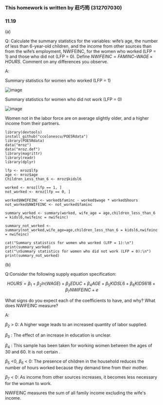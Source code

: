 ### This homework is written by 莊巧筠 (312707030)
### 11.19
(a)

Q: Calculate the summary statistics for the variables: wife’s age, the number of less than 6-year-old
children, and the income from other sources than from the wife’s employment, NWIFEINC,
for the women who worked (LFP = 1) and those who did not (LFP = 0). Define $NWIFEINC =
FAMINC – WAGE × HOURS$. Comment on any differences you observe.

A:

Summary statistics for women who worked (LFP = 1)

![image](https://github.com/HWTeng-Course/202402-Financial-Econometrics/assets/161672454/76cb7009-7d0b-46fb-9ee1-046a8fac7623)

Summary statistics for women who did not work (LFP = 0)

![image](https://github.com/HWTeng-Course/202402-Financial-Econometrics/assets/161672454/4f94f37c-ac07-410f-bbcf-303db22b19c7)

Women not in the labor force are on average slightly older, and a higher income from their partners.

```{r}
library(devtools)
install_github("ccolonescu/POE5Rdata")
library(POE5Rdata)
data("mroz")
data("mroz.def")
library(magrittr)
library(readr) 
library(dplyr)

lfp <- mroz$lfp
age <- mroz$age
Children_Less_than_6 <- mroz$kidsl6

worked <- mroz[lfp == 1, ]
not_worked <- mroz[lfp == 0, ]

worked$NWIFEINC <- worked$faminc - worked$wage * worked$hours
not_worked$NWIFEINC <- not_worked$faminc  

summary_worked <- summary(worked, wife_age = age,children_less_than_6 = kidsl6,nwifeinc = nwifeinc)

summary_not_worked <- summary(not_worked,wife_age=age,children_less_than_6 = kidsl6,nwifeinc = nwifeinc)

cat("Summary statistics for women who worked (LFP = 1):\n")
print(summary_worked)
cat("\nSummary statistics for women who did not work (LFP = 0):\n")
print(summary_not_worked)
```

(b)

Q:Consider the following supply equation specification:

$$
HOURS = \beta_1 +  \beta_2 ln(WAGE) + \beta_3EDUC +  \beta_4AGE +  \beta_5KIDSL6 + \beta_6KIDS618 + \beta_7NWIFEINC + e
$$

What signs do you expect each of the coefficients to have, and why? What does NWIFEINC
measure?

A:


$\beta_2$ > 0: A higher wage leads to an increased quantity of labor supplied. 

$\beta_3$ : The effect of an increase in education is unclear.

$\beta_4$ : This sample has been taken for working women between the ages of 30 and 60. It is not certain . 

$\beta_ 5$ <0, $\beta_6$ < 0: The presence of children in the household reduces the number of hours worked because they demand time from their mother. 

$\beta_7$ < 0: As income from other sources increases, it becomes less necessary for the woman to work. 


NWIFEINC measures the sum of all family income excluding the wife's income.

